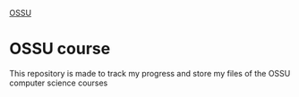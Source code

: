 [OSSU](https://github.com/ossu/computer-science)

# OSSU course

This repository is made to track my progress and store my files of the OSSU computer science courses

